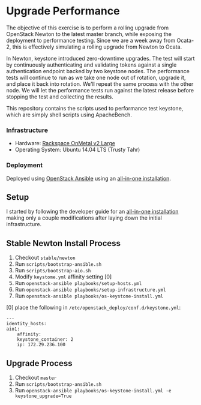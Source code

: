 # Upgrade Performance

The objective of this exercise is to perform a rolling upgrade from OpenStack
Newton to the latest master branch, while exposing the deployment to
performance testing. Since we are a week away from Ocata-2, this is effectively
simulating a rolling upgrade from Newton to Ocata.

In Newton, keystone introduced zero-downtime upgrades. The test will start by
continuously authenticating and validating tokens against a single
authentication endpoint backed by two keystone nodes. The performance tests
will continue to run as we take one node out of rotation, upgrade it, and place
it back into rotation. We'll repeat the same process with the other node. We
will let the performance tests run against the latest release before stopping
the test and collecting the results.

This repository contains the scripts used to performance test keystone, which
are simply shell scripts using ApacheBench.

### Infrastructure

- Hardware: [Rackspace OnMetal v2 Large](https://www.rackspace.com/en-us/cloud/servers/onmetal/specs)
- Operating System: Ubuntu 14.04 LTS (Trusty Tahr)

### Deployment

Deployed using [OpenStack Ansible](http://docs.openstack.org/developer/openstack-ansible/) using
an [all-in-one installation](http://docs.openstack.org/developer/openstack-ansible/developer-docs/quickstart-aio.html).

## Setup

I started by following the developer guide for an [all-in-one
installation](http://docs.openstack.org/developer/openstack-ansible/developer-docs/quickstart-aio.html)
making only a couple modifications after laying down the initial infrastructure.

## Stable Newton Install Process

1. Checkout `stable/newton`
2. Run `scripts/bootstrap-ansible.sh`
3. Run `scripts/bootstrap-aio.sh`
4. Modify `keystome.yml` affinity setting [0]
5. Run `openstack-ansible playbooks/setup-hosts.yml`
6. Run `openstack-ansible playbooks/setup-infrastructure.yml`
7. Run `openstack-ansible playbooks/os-keystone-install.yml`

[0] place the following in `/etc/openstack_deploy/conf.d/keystone.yml`:
```
---
identity_hosts:
aio1:
    affinity:
    keystone_container: 2
    ip: 172.29.236.100
```

## Upgrade Process

1. Checkout `master`
2. Run `scripts/bootstrap-ansible.sh`
3. Run `openstack-ansible playbooks/os-keystone-install.yml -e keystone_upgrade=True`

